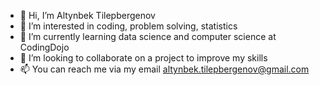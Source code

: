 - 👋 Hi, I’m Altynbek Tilepbergenov
- 👀 I’m interested in coding, problem solving, statistics
- 🌱 I’m currently learning data science and computer science at CodingDojo
- 💞️ I’m looking to collaborate on a project to improve my skills
- 📫 You can reach me via my email altynbek.tilepbergenov@gmail.com

<!---
altynbektilepbergenov/altynbektilepbergenov is a ✨ special ✨ repository because its `README.md` (this file) appears on your GitHub profile.
You can click the Preview link to take a look at your changes.
--->
